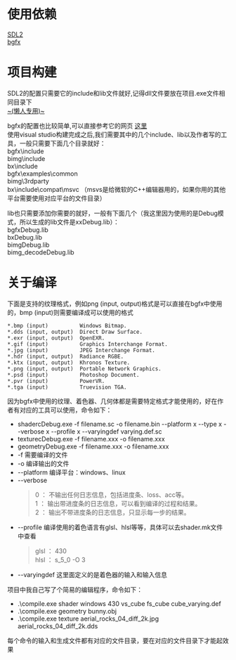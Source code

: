 # 使用依赖  
[SDL2](https://www.libsdl.org/)   
[bgfx](https://github.com/bkaradzic/bgfx)  

# 项目构建  
SDL2的配置只需要它的include和lib文件就好,记得dll文件要放在项目.exe文件相同目录下   
[~(懒人专用)~](https://github.com/libsdl-org/SDL/releases/download/release-2.28.2/SDL2-devel-2.28.2-VC.zip)  

bgfx的配置也比较简单,可以直接参考它的网页 [这里](https://bkaradzic.github.io/bgfx/build.html)  
使用visual studio构建完成之后,我们需要其中的几个include、lib以及作者写的工具，一般只需要下面几个目录就好：  
bgfx\include  
bimg\include  
bx\include  
bgfx\examples\common  
bimg\3rdparty  
bx\include\compat\msvc （msvs是给微软的C++编辑器用的，如果你用的其他平台需要使用对应平台的文件目录）    

lib也只需要添加你需要的就好，一般有下面几个（我这里因为使用的是Debug模式，所以生成的lib文件是xxDebug.lib）：  
bgfxDebug.lib  
bxDebug.lib  
bimgDebug.lib  
bimg_decodeDebug.lib  

# 关于编译
下面是支持的纹理格式，例如png (input, output)格式是可以直接在bgfx中使用的，bmp (input)则需要编译成可以使用的格式  

    *.bmp (input)          Windows Bitmap.
    *.dds (input, output)  Direct Draw Surface.
    *.exr (input, output)  OpenEXR.
    *.gif (input)          Graphics Interchange Format.
    *.jpg (input)          JPEG Interchange Format.
    *.hdr (input, output)  Radiance RGBE.
    *.ktx (input, output)  Khronos Texture.
    *.png (input, output)  Portable Network Graphics.
    *.psd (input)          Photoshop Document.
    *.pvr (input)          PowerVR.
    *.tga (input)          Truevision TGA.

因为bgfx中使用的纹理、着色器、几何体都是需要特定格式才能使用的，好在作者有对应的工具可以使用，命令如下：  
* shadercDebug.exe -f filename.sc -o filename.bin --platform x --type x --verbose x --profile x --varyingdef varying.def.sc
* texturecDebug.exe -f filename.xxx -o filename.xxx
* geometryDebug.exe -f filename.xxx -o filename.xxx
* -f 需要编译的文件  
* -o 编译输出的文件  
* --platform 编译平台：windows、linux  
* --verbose
   >0 ： 不输出任何日志信息，包括进度条、loss、acc等。  
   >1 ： 输出带进度条的日志信息，可以看到编译的过程和结果。  
   >2 ： 输出不带进度条的日志信息，只显示每一步的结果。  
* --profile 编译使用的着色语言有glsl、hlsl等等，具体可以去shader.mk文件中查看  
   >glsl ： 430  
   >hlsl ： s_5_0 -O 3  
* --varyingdef 这里面定义的是着色器的输入和输入信息  

项目中我自己写了个简易的编辑程序，命令如下：  

* .\compile.exe shader windows 430 vs_cube fs_cube cube_varying.def
* .\compile.exe geometry bunny.obj
* .\compile.exe texture aerial_rocks_04_diff_2k.jpg aerial_rocks_04_diff_2k.dds

每个命令的输入和生成文件都有对应的文件目录，要在对应的文件目录下才能起效果
